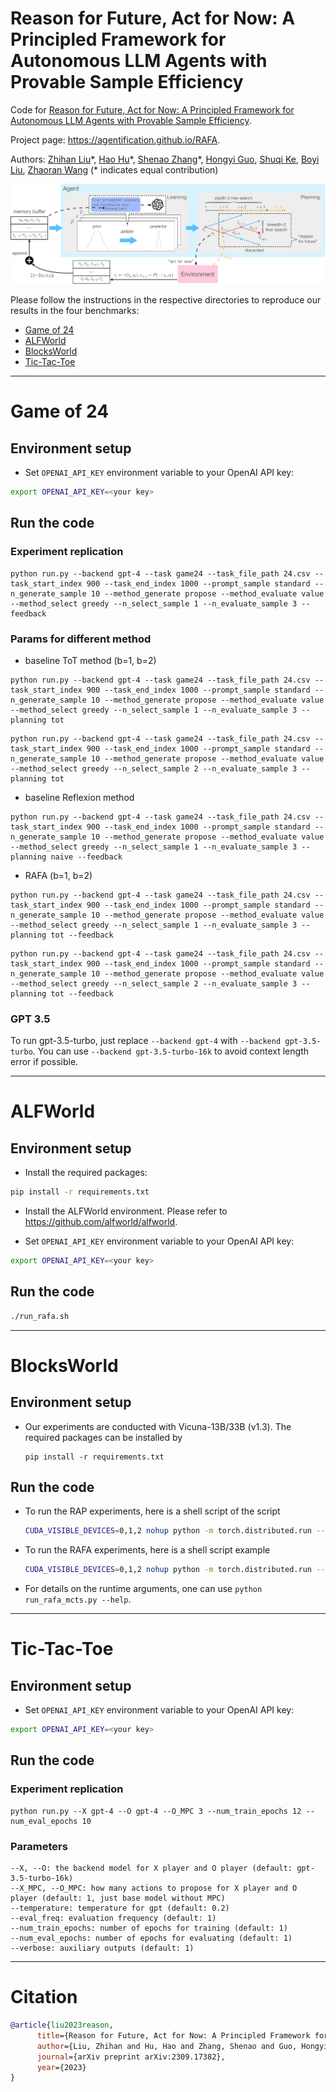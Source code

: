 # Reason for Future, Act for Now: A Principled Framework for Autonomous LLM Agents with Provable Sample Efficiency

Code for [Reason for Future, Act for Now: A Principled Framework for Autonomous LLM Agents with Provable Sample Efficiency](https://arxiv.org/abs/2309.17382).

Project page: https://agentification.github.io/RAFA.

Authors: [Zhihan Liu](https://scholar.google.com/citations?user=uEl_TtkAAAAJ&hl=en)&ast;, [Hao Hu](http://mousehu.cn)&ast;, [Shenao Zhang](https://shenao-zhang.github.io)&ast;, [Hongyi Guo](https://scholar.google.com/citations?user=bzPCv_8AAAAJ&hl=en), [Shuqi Ke](https://openreview.net/profile?id=~Shuqi_Ke1), [Boyi Liu](https://scholar.google.com/citations?user=1G8RH_YAAAAJ&hl=en), [Zhaoran Wang](https://zhaoranwang.github.io) (&ast; indicates equal contribution)

![RAFA diagram](./figures/rafa.svg)

Please follow the instructions in the respective directories to reproduce our results in the four benchmarks: 
* [Game of 24](https://github.com/agentification/RAFA_code/tree/main/Game24)
* [ALFWorld](https://github.com/agentification/RAFA_code/tree/main/ALFWorld)
* [BlocksWorld](https://github.com/agentification/RAFA_code/tree/main/BlocksWorld)
* [Tic-Tac-Toe](https://github.com/agentification/RAFA_code/tree/main/Tic-Tac-Toe)

---
# Game of 24
## Environment setup
- Set `OPENAI_API_KEY` environment variable to your OpenAI API key:
```bash
export OPENAI_API_KEY=<your key>
```
## Run the code

### Experiment replication

```
python run.py --backend gpt-4 --task game24 --task_file_path 24.csv --task_start_index 900 --task_end_index 1000 --prompt_sample standard --n_generate_sample 10 --method_generate propose --method_evaluate value --method_select greedy --n_select_sample 1 --n_evaluate_sample 3 --feedback
```

### Params for different method

- baseline ToT method (b=1, b=2)

```
python run.py --backend gpt-4 --task game24 --task_file_path 24.csv --task_start_index 900 --task_end_index 1000 --prompt_sample standard --n_generate_sample 10 --method_generate propose --method_evaluate value --method_select greedy --n_select_sample 1 --n_evaluate_sample 3 --planning tot
```

```
python run.py --backend gpt-4 --task game24 --task_file_path 24.csv --task_start_index 900 --task_end_index 1000 --prompt_sample standard --n_generate_sample 10 --method_generate propose --method_evaluate value --method_select greedy --n_select_sample 2 --n_evaluate_sample 3 --planning tot
```

- baseline Reflexion method

```
python run.py --backend gpt-4 --task game24 --task_file_path 24.csv --task_start_index 900 --task_end_index 1000 --prompt_sample standard --n_generate_sample 10 --method_generate propose --method_evaluate value --method_select greedy --n_select_sample 1 --n_evaluate_sample 3 --planning naive --feedback
```

- RAFA (b=1, b=2)

```
python run.py --backend gpt-4 --task game24 --task_file_path 24.csv --task_start_index 900 --task_end_index 1000 --prompt_sample standard --n_generate_sample 10 --method_generate propose --method_evaluate value --method_select greedy --n_select_sample 1 --n_evaluate_sample 3 --planning tot --feedback
```

```
python run.py --backend gpt-4 --task game24 --task_file_path 24.csv --task_start_index 900 --task_end_index 1000 --prompt_sample standard --n_generate_sample 10 --method_generate propose --method_evaluate value --method_select greedy --n_select_sample 2 --n_evaluate_sample 3 --planning tot --feedback
```


### GPT 3.5
To run gpt-3.5-turbo, just replace `--backend gpt-4` with `--backend gpt-3.5-turbo`. You can use `--backend gpt-3.5-turbo-16k` to avoid context length error if possible.

---
# ALFWorld

## Environment setup

- Install the required packages:
```bash
pip install -r requirements.txt
```

-  Install the ALFWorld environment. Please refer to https://github.com/alfworld/alfworld.


- Set `OPENAI_API_KEY` environment variable to your OpenAI API key:
```bash
export OPENAI_API_KEY=<your key>
```

## Run the code
```bash
./run_rafa.sh
```

---

# BlocksWorld

## Environment setup

- Our experiments are conducted with Vicuna-13B/33B (v1.3). The required packages can be installed by
    ```
    pip install -r requirements.txt
    ```


## Run the code

- To run the RAP experiments, here is a shell script of the script
    ```bash
    CUDA_VISIBLE_DEVICES=0,1,2 nohup python -m torch.distributed.run --master_port 1034 --nproc_per_node 1 run_mcts.py --task mcts --model_name Vicuna --verbose False --data data/blocksworld/step_6.json --max_depth 6 --name m6ct_roll60 --rollouts 60 --model_path lmsys/vicuna-33b-v1.3 --num_gpus 3
    ```

- To run the RAFA experiments, here is a shell script example
    ```bash
    CUDA_VISIBLE_DEVICES=0,1,2 nohup python -m torch.distributed.run --master_port 36977 --nproc_per_node 1 run_rafa_mcts.py --model_name Vicuna --verbose False --data data/blocksworld/step_6.json --max_depth 6 --name rafm_step6_33b_try60 --rollouts 60 --model_path lmsys/vicuna-33b-v1.3 --num_gpus 3
    ```

- For details on the runtime arguments, one can use `python run_rafa_mcts.py --help`.

---

# Tic-Tac-Toe
## Environment setup

- Set `OPENAI_API_KEY` environment variable to your OpenAI API key:
```bash
export OPENAI_API_KEY=<your key>
```

## Run the code

### Experiment replication

```
python run.py --X gpt-4 --O gpt-4 --O_MPC 3 --num_train_epochs 12 --num_eval_epochs 10
```

### Parameters

```
--X, --O: the backend model for X player and O player (default: gpt-3.5-turbo-16k)
--X_MPC, --O_MPC: how many actions to propose for X player and O player (default: 1, just base model without MPC)
--temperature: temperature for gpt (default: 0.2)
--eval_freq: evaluation frequency (default: 1)
--num_train_epochs: number of epochs for training (default: 1)
--num_eval_epochs: number of epochs for evaluating (default: 1)
--verbose: auxiliary outputs (default: 1)
```
---
# Citation

```bibtex
@article{liu2023reason,
      title={Reason for Future, Act for Now: A Principled Framework for Autonomous LLM Agents with Provable Sample Efficiency},
      author={Liu, Zhihan and Hu, Hao and Zhang, Shenao and Guo, Hongyi and Ke, Shuqi and Liu, Boyi and Wang, Zhaoran},
      journal={arXiv preprint arXiv:2309.17382},
      year={2023}
}
```

